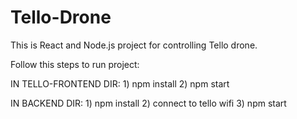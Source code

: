 # Tello-Drone

This is React and Node.js project for controlling Tello drone.

Follow this steps to run project:

IN TELLO-FRONTEND DIR:
    1) npm install
    2) npm start

IN BACKEND DIR:
    1) npm install
    2) connect to tello wifi
    3) npm start